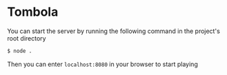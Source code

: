 # Tombola

You can start the server by running the following command in the project's root directory

```bash
$ node .
```

Then you can enter `localhost:8080` in your browser to start playing
